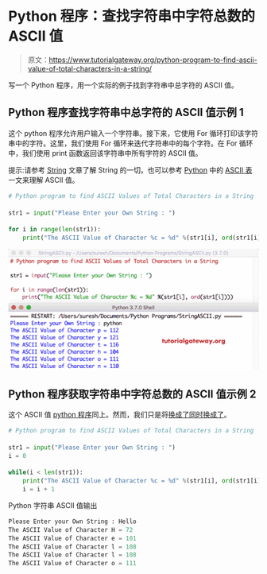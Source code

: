 # Python 程序：查找字符串中字符总数的 ASCII 值

> 原文：<https://www.tutorialgateway.org/python-program-to-find-ascii-value-of-total-characters-in-a-string/>

写一个 Python 程序，用一个实际的例子找到字符串中总字符的 ASCII 值。

## Python 程序查找字符串中总字符的 ASCII 值示例 1

这个 python 程序允许用户输入一个字符串。接下来，它使用 For 循环打印该字符串中的字符。这里，我们使用 For 循环来迭代字符串中的每个字符。在 For 循环中，我们使用 print 函数返回该字符串中所有字符的 ASCII 值。

提示:请参考 [String](https://www.tutorialgateway.org/python-string/) 文章了解 String 的一切。也可以参考 [Python](https://www.tutorialgateway.org/python-tutorial/) 中的 [ASCII 表](https://www.tutorialgateway.org/ascii-table/)一文来理解 ASCII 值。

```py
# Python program to find ASCII Values of Total Characters in a String

str1 = input("Please Enter your Own String : ")

for i in range(len(str1)):
    print("The ASCII Value of Character %c = %d" %(str1[i], ord(str1[i])))
```

![Python program to find ASCII Value of Total Characters in a String 1](img/ba4e49b9efe4364feda209873becc236.png)

## Python 程序获取字符串中字符总数的 ASCII 值示例 2

这个 ASCII 值 [python 程序](https://www.tutorialgateway.org/python-programming-examples/)同上。然而，我们只是将[换成了](https://www.tutorialgateway.org/python-for-loop/)[同时换成了](https://www.tutorialgateway.org/python-while-loop/)。

```py
# Python program to find ASCII Values of Total Characters in a String

str1 = input("Please Enter your Own String : ")
i = 0

while(i < len(str1)):
    print("The ASCII Value of Character %c = %d" %(str1[i], ord(str1[i])))
    i = i + 1
```

Python 字符串 ASCII 值输出

```py
Please Enter your Own String : Hello
The ASCII Value of Character H = 72
The ASCII Value of Character e = 101
The ASCII Value of Character l = 108
The ASCII Value of Character l = 108
The ASCII Value of Character o = 111
```